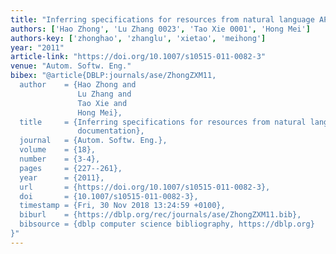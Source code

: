 ```yaml
---
title: "Inferring specifications for resources from natural language API documentation"
authors: ['Hao Zhong', 'Lu Zhang 0023', 'Tao Xie 0001', 'Hong Mei']
authors-key: ['zhonghao', 'zhanglu', 'xietao', 'meihong']
year: "2011"
article-link: "https://doi.org/10.1007/s10515-011-0082-3"
venue: "Autom. Softw. Eng."
bibex: "@article{DBLP:journals/ase/ZhongZXM11,
  author    = {Hao Zhong and
               Lu Zhang and
               Tao Xie and
               Hong Mei},
  title     = {Inferring specifications for resources from natural language {API}
               documentation},
  journal   = {Autom. Softw. Eng.},
  volume    = {18},
  number    = {3-4},
  pages     = {227--261},
  year      = {2011},
  url       = {https://doi.org/10.1007/s10515-011-0082-3},
  doi       = {10.1007/s10515-011-0082-3},
  timestamp = {Fri, 30 Nov 2018 13:24:59 +0100},
  biburl    = {https://dblp.org/rec/journals/ase/ZhongZXM11.bib},
  bibsource = {dblp computer science bibliography, https://dblp.org}
}"
---
```


